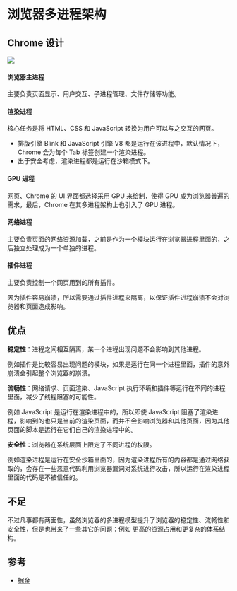 # 浏览器多进程架构

## Chrome 设计

![](https://limy-1309594960.cos.ap-beijing.myqcloud.com/202210031536042.png)

#### 浏览器主进程

主要负责页面显示、用户交互、子进程管理、文件存储等功能。

#### 渲染进程

核心任务是将 HTML、CSS 和 JavaScript 转换为用户可以与之交互的网页。

- 排版引擎 Blink 和 JavaScript 引擎 V8 都是运行在该进程中，默认情况下，Chrome 会为每个 Tab 标签创建一个渲染进程。
- 出于安全考虑，渲染进程都是运行在沙箱模式下。

#### GPU 进程

网页、Chrome 的 UI 界面都选择采用 GPU 来绘制，使得 GPU 成为浏览器普遍的需求，最后，Chrome 在其多进程架构上也引入了 GPU 进程。

#### 网络进程

主要负责页面的网络资源加载，之前是作为一个模块运行在浏览器进程里面的，之后独立处理成为一个单独的进程。

#### 插件进程

主要负责控制一个网页用到的所有插件。

因为插件容易崩溃，所以需要通过插件进程来隔离，以保证插件进程崩溃不会对浏览器和页面造成影响。

## 优点

**稳定性**：进程之间相互隔离，某一个进程出现问题不会影响到其他进程。

例如插件是比较容易出现问题的模块，如果是运行在同一个进程里面，插件的意外崩溃会引起整个浏览器的崩溃。

**流畅性**：网络请求、页面渲染、JavaScript 执行环境和插件等运行在不同的进程里面，减少了线程阻塞的可能性。

例如 JavaScript 是运行在渲染进程中的，所以即使 JavaScript 阻塞了渲染进程，影响到的也只是当前的渲染页面，而并不会影响浏览器和其他页面，因为其他页面的脚本是运行在它们自己的渲染进程中的。

**安全性**：浏览器在系统层面上限定了不同进程的权限。

例如渲染进程是运行在安全沙箱里面的，因为渲染进程所有的内容都是通过网络获取的，会存在一些恶意代码利用浏览器漏洞对系统进行攻击，所以运行在渲染进程里面的代码是不被信任的。

## 不足

不过凡事都有两面性，虽然浏览器的多进程模型提升了浏览器的稳定性、流畅性和安全性，但是也带来了一些其它的问题：例如 更高的资源占用和更复杂的体系结构。

## 参考

- [掘金](https://juejin.cn/post/6974796760489132069)
